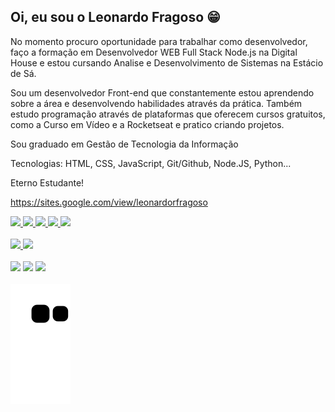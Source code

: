 ## Oi, eu sou o Leonardo Fragoso 😁
No momento procuro oportunidade para trabalhar como desenvolvedor, faço a formação em Desenvolvedor WEB Full Stack Node.js na Digital House e estou cursando Analise e Desenvolvimento de Sistemas na Estácio de Sá.

Sou um desenvolvedor Front-end que constantemente estou aprendendo sobre a área e desenvolvendo habilidades através da prática. Também estudo programação através de plataformas que oferecem cursos gratuitos, como a Curso em Vídeo e a Rocketseat e pratico criando projetos.
 
Sou graduado em Gestão de Tecnologia da Informação

Tecnologias: HTML, CSS, JavaScript, Git/Github, Node.JS, Python...

Eterno Estudante!

https://sites.google.com/view/leonardorfragoso


<link rel="stylesheet" href="https://cdn.jsdelivr.net/gh/devicons/devicon@v2.15.1/devicon.min.css">
<a href="https://github.com/rochajpp">
  <div>
    <img width="40px" src="https://cdn.jsdelivr.net/gh/devicons/devicon/icons/python/python-original.svg" />
    <img width="40px" src="https://cdn.jsdelivr.net/gh/devicons/devicon/icons/javascript/javascript-original.svg" />
    <img width="40px" src="https://cdn.jsdelivr.net/gh/devicons/devicon/icons/git/git-original.svg" />
    <img width="40px" src="https://cdn.jsdelivr.net/gh/devicons/devicon/icons/linux/linux-original.svg" />
    <img width="40px" src="https://cdn.jsdelivr.net/gh/devicons/devicon/icons/nodejs/nodejs-original.svg" />
  </div>
</a>

<br>

<a href="https://github.com/LeonardoRFragoso/LeonardoRFragoso">
  <div>
    <img height="180px" src="https://github-readme-stats.vercel.app/api?username=leonardorfragoso&show_icons=true&theme=tokyonight"/>
    <img height="180px" src="https://github-readme-stats.vercel.app/api/top-langs/?username=leonardorfragoso&layout=compact&theme=tokyonight"/>
  </div>
</a>

<br>

<div>
  <a href="https://www.linkedin.com/in/leonardo-fragoso-921b166a/" target="_blank"><img src="https://img.shields.io/badge/LinkedIn-0077B5?style=for-the-badge&logo=linkedin&logoColor=white"></a>
  <a href="mailto:leonardorfragoso@gmail.com"><img src="https://img.shields.io/badge/Gmail-D14836?style=for-the-badge&logo=gmail&logoColor=white"></a>
  <a href="https://github.com/LeonardoRFragoso/Portfolio-Leonardo-Fragoso" target="_blank"><img src="https://img.shields.io/badge/-Portf%C3%B3lio-brown?style=for-the-badge&logo=true" target="_blank"></a>
</div>

<br>

<div>
  <img align="center" src="https://github.com/LeonardoRFragoso/LeonardoRFragoso/blob/output/github-contribution-grid-snake.svg">
</div

